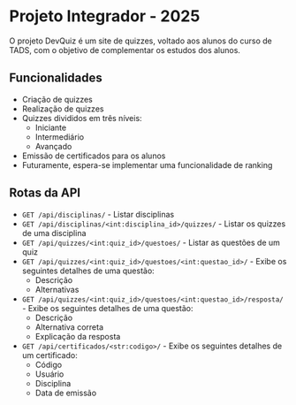 # Projeto Integrador - 2025

O projeto DevQuiz é um site de quizzes, voltado aos alunos do curso de TADS, com o objetivo de complementar os estudos dos alunos.

## Funcionalidades
- Criação de quizzes
- Realização de quizzes
- Quizzes divididos em três níveis:
    - Iniciante
    - Intermediário
    - Avançado
- Emissão de certificados para os alunos
- Futuramente, espera-se implementar uma funcionalidade de ranking

## Rotas da API
- `GET /api/disciplinas/` - Listar disciplinas
- `GET /api/disciplinas/<int:disciplina_id>/quizzes/` - Listar os quizzes de uma disciplina
- `GET /api/quizzes/<int:quiz_id>/questoes/` - Listar as questões de um quiz
- `GET /api/quizzes/<int:quiz_id>/questoes/<int:questao_id>/` - Exibe os seguintes detalhes de uma questão:
    - Descrição
    - Alternativas
- `GET /api/quizzes/<int:quiz_id>/questoes/<int:questao_id>/resposta/` - Exibe os seguintes detalhes de uma questão:
    - Descrição
    - Alternativa correta
    - Explicação da resposta
- `GET /api/certificados/<str:codigo>/` - Exibe os seguintes detalhes de um certificado:
    - Código
    - Usuário
    - Disciplina
    - Data de emissão